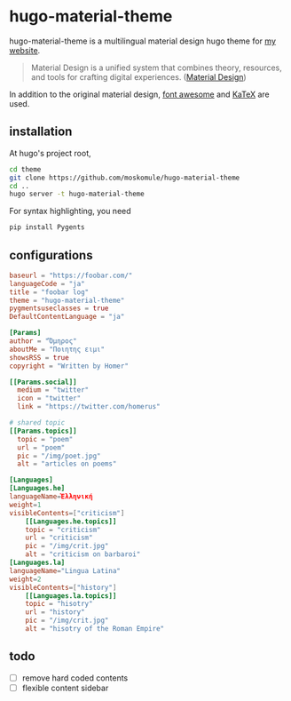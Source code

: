# hugo-material-theme

hugo-material-theme is a multilingual material design hugo theme for [my website](https://mosko.tokyo).

> Material Design is a unified system that combines theory, resources, and tools for crafting digital experiences. ([Material Design](https://material.io/))

In addition to the original material design, [font awesome](http://fontawesome.io/) and [KaTeX](https://github.com/Khan/KaTeX) are used.

## installation

At hugo's project root,

```bash
cd theme
git clone https://github.com/moskomule/hugo-material-theme
cd ..
hugo server -t hugo-material-theme
```

For syntax highlighting, you need

```bash
pip install Pygents
```

## configurations

```toml
baseurl = "https://foobar.com/"
languageCode = "ja"
title = "foobar log"
theme = "hugo-material-theme"
pygmentsuseclasses = true
DefaultContentLanguage = "ja"

[Params]
author = "Ὅμηρος"
aboutMe = "Ποιητης ειμι"
showsRSS = true
copyright = "Written by Homer"

[[Params.social]]
  medium = "twitter"
  icon = "twitter"
  link = "https://twitter.com/homerus"

# shared topic
[[Params.topics]]
  topic = "poem"
  url = "poem"
  pic = "/img/poet.jpg"
  alt = "articles on poems"

[Languages]
[Languages.he]
languageName=Ἑλληνική
weight=1
visibleContents=["criticism"]
    [[Languages.he.topics]]
    topic = "criticism"
    url = "criticism"
    pic = "/img/crit.jpg"
    alt = "criticism on barbaroi"
[Languages.la]
languageName="Lingua Latina"
weight=2
visibleContents=["history"]
    [[Languages.la.topics]]
    topic = "hisotry"
    url = "history"
    pic = "/img/crit.jpg"
    alt = "hisotry of the Roman Empire"
```

## todo

- [ ] remove hard coded contents
- [ ] flexible content sidebar
